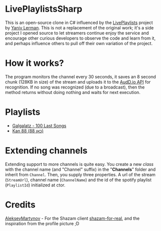 # LivePlaylistsSharp
This is an open-source clone in C# influenced by the [LivePlaylists](https://www.facebook.com/LivePlaylists) project by [Yaniv Lerman](https://www.facebook.com/yaniv.lerman). This is not a replacement of the original work; it's a side project I opened source to let streamers continue enjoy the service and encourage other curious developers to observe the code and learn from it, and perhaps influence others to pull off their own variation of the project.

# How it works?
The program monitors the channel every 30 seconds, it saves an 8 second chunk (128KB in size) of the stream and uploads it to the [AudD.io API](https://docs.audd.io/#recognize) for recognition. If no song was recognized (due to a broadcast), then the method returns without doing nothing and waits for next execution.

# Playlists
- [Galgalatz - 100 Last Songs](https://open.spotify.com/playlist/5mLHWcR8C3ObKYdKxTyzyY?si=7bbc1536145c40f0)
- [Kan 88 (כאן 88)](https://open.spotify.com/playlist/3SpUq03whlfRMwEHMRulNy?si=a8a4e73a2de84977)

# Extending channels
Extending support to more channels is quite easy. You create a new *class* with the channel name (and "Channel" suffix) in the "**Channels**" folder and inherit from `Channel`. Then, you supply three properties. A url of the stream (`StreamUrl`), channel name (`ChannelName`) and the id of the spotify playlist (`PlaylistId`) initialized at ctor.

# Credits
[AlekseyMartynov](https://github.com/AlekseyMartynov) - For the Shazam client [shazam-for-real](https://github.com/AlekseyMartynov/shazam-for-real), and the inspiration from the profile picture ;D
